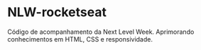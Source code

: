# NLW-rocketseat
Código de acompanhamento da Next Level Week. Aprimorando conhecimentos em HTML, CSS e responsividade.
